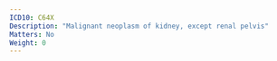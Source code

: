 ```yaml
---
ICD10: C64X
Description: "Malignant neoplasm of kidney, except renal pelvis"
Matters: No
Weight: 0
---
```


